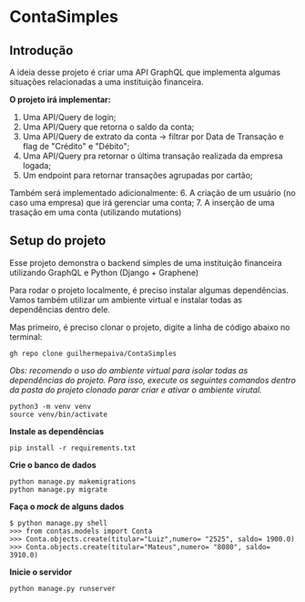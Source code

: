 # ContaSimples

## Introdução
A ideia desse projeto é criar uma API GraphQL que implementa algumas situações relacionadas a uma instituição financeira. 

**O projeto irá implementar:**
1. Uma API/Query de login;
2. Uma API/Query que retorna o saldo da conta;
3. Uma API/Query de extrato da conta -> filtrar por Data de Transação e flag de "Crédito" e "Débito";
4. Uma API/Query pra retornar o última transação realizada da empresa logada;
5. Um endpoint para retornar transações agrupadas por cartão;

Também será implementado adicionalmente:
6. A criação de um usuário (no caso uma empresa) que irá gerenciar uma conta;
7. A inserção de uma trasação em uma conta (utilizando mutations)

## Setup do projeto

Esse projeto demonstra o backend simples de uma instituição financeira utilizando GraphQL e Python (Django + Graphene)

Para rodar o projeto localmente, é preciso instalar algumas dependências. Vamos também utilizar um ambiente virtual e instalar todas as dependências dentro dele.

Mas primeiro, é preciso clonar o projeto, digite a linha de código abaixo no terminal:
```
gh repo clone guilhermepaiva/ContaSimples
```

*Obs: recomendo o uso do ambiente virtual para isolar todas as dependências do projeto. Para isso, execute os seguintes comandos dentro da pasta do projeto clonado parar criar e ativar o ambiente virutal.*
```
python3 -m venv venv
source venv/bin/activate
```

**Instale as dependências**
```
pip install -r requirements.txt
```

**Crie o banco de dados**
```
python manage.py makemigrations
python manage.py migrate
```

**Faça o *mock* de alguns dados**
```
$ python manage.py shell
>>> from contas.models import Conta 
>>> Conta.objects.create(titular="Luiz",numero= "2525", saldo= 1900.0)
>>> Conta.objects.create(titular="Mateus",numero= "8080", saldo= 3910.0)
```

**Inicie o servidor**
```
python manage.py runserver
```
